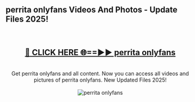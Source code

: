 <h2>perrita onlyfans Videos And Photos - Update Files 2025!</h2>
<br>
<div align="center">
<h2><a href="https://linkcuts.com/hfmhzwbr" rel="nofollow">🔴 CLICK HERE 🌐==►► perrita onlyfans</a></h2>
<br>
Get perrita onlyfans and all content. Now you can access all videos and pictures of perrita onlyfans. New Updated Files 2025!
<br>
<br>
<a href="https://linkcuts.com/hfmhzwbr" rel="nofollow" data-target="animated-image.originalLink"><img src="https://i.ibb.co.com/WyWwxjT/player-gif2.gif" alt="perrita onlyfans" style="max-width: 100%; display: inline-block;" data-target="animated-image.originalImage"></a>
</div>
<br>